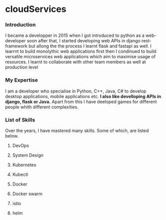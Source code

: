 # cloudServices

### Introduction

I became a developper in 2015 when I got introduced to python as a web-developer soon after that, I started developing web APIs in django rest-framework but allong the the process I learnt flask and fastapi as well.
I learrnt to build monolythic web applications first then I condinued to build versatile microservices web applications which aim to maximise usage of resources. I learnt to collaborate with other team members as well at production level


### My Expertise

I am a developer who specialise in Python, C++, Java, C# to develop desktop applications, mobile applications etc. __I also like develloping APIs in django, flask or Java.__ Apart from this I have deeloped games for different people whith different complexities.

### List of Skills

Over the years, I have mastered many skills. Some of which, are listed below.
1. DevOps
2. System Design
3. Kubernetes
4. Kubectl
5. Docker
6. Docker swarm

7. istio
8. helm
